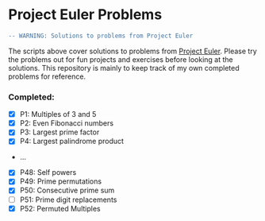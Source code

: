 # Project Euler Problems

```diff
-- WARNING: Solutions to problems from Project Euler
```

The scripts above cover solutions to problems from [Project Euler](https://projecteuler.net/). Please try the problems out for fun projects and exercises before looking at the solutions. This repository is mainly to keep track of my own completed problems for reference.

### Completed:
- [x] P1: Multiples of 3 and 5
- [x] P2: Even Fibonacci numbers
- [x] P3: Largest prime factor
- [x] P4: Largest palindrome product
- ...
- [x] P48: Self powers
- [x] P49: Prime permutations
- [x] P50: Consecutive prime sum
- [ ] P51: Prime digit replacements
- [x] P52: Permuted Multiples
